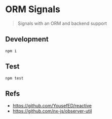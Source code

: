 # ORM Signals

> Signals with an ORM and backend support

## Development

```
npm i
```

## Test

```
npm test
```

## Refs

- https://github.com/YousefED/reactive
- https://github.com/nx-js/observer-util
